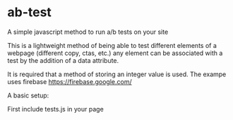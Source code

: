 # ab-test
A simple javascript method to run a/b tests on your site

This is a lightweight method of being able to test different elements of a webpage (different copy, ctas, etc.)
any element can be associated with a test by the addition of a data attribute.

It is required that a method of storing an integer value is used. The exampe uses firebase https://firebase.google.com/

A basic setup:

First include tests.js in your page

<script src="tests.js"></script>

<script>
 var testSet = function(value) {
        // add your function to store the value somewhere
    }
 var testGet = function(callback) {
    	// add your function to get the stored value
    	// the callback is what is called once the value is returned
    	// define in tests.js as Tests.generateNewTestID to generate a new id from the retrieved one
    }
//Tests.init(getter,setter,numTests);
Tests.init(testGet, testSet, 2);
</script>